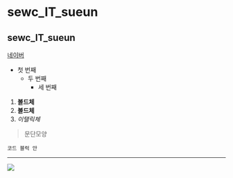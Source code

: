 # sewc_IT_sueun
## sewc_IT_sueun

[네이버](https://www.naver.com/)

- 첫 번째
  - 두 번째
    - 세 번째
    
1. **볼드체**
2. __볼드체__
3. *이탤릭체*

>문단모양
>
```
코드 블럭 안
```
* * *

<img width="" height="" src="./png/말티즈.jpg"></img>
